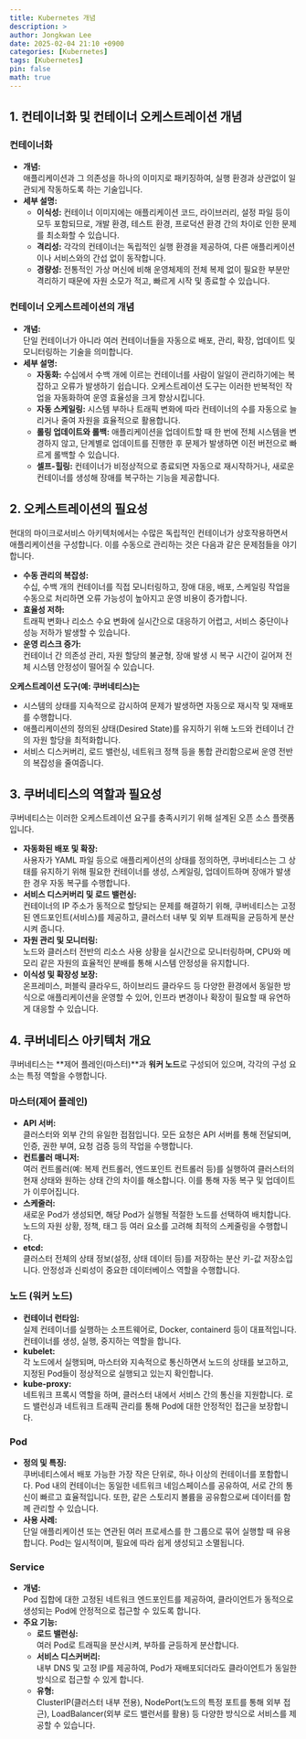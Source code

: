 ```yaml
---
title: Kubernetes 개념
description: >
author: Jongkwan Lee
date: 2025-02-04 21:10 +0900
categories: [Kubernetes]
tags: [Kubernetes]
pin: false
math: true
---
```


## 1. 컨테이너화 및 컨테이너 오케스트레이션 개념

### 컨테이너화

- **개념:**  
  애플리케이션과 그 의존성을 하나의 이미지로 패키징하여, 실행 환경과 상관없이 일관되게 작동하도록 하는 기술입니다.
- **세부 설명:**
  - **이식성:** 컨테이너 이미지에는 애플리케이션 코드, 라이브러리, 설정 파일 등이 모두 포함되므로, 개발 환경, 테스트 환경, 프로덕션 환경 간의 차이로 인한 문제를 최소화할 수 있습니다.
  - **격리성:** 각각의 컨테이너는 독립적인 실행 환경을 제공하여, 다른 애플리케이션이나 서비스와의 간섭 없이 동작합니다.
  - **경량성:** 전통적인 가상 머신에 비해 운영체제의 전체 복제 없이 필요한 부분만 격리하기 때문에 자원 소모가 적고, 빠르게 시작 및 종료할 수 있습니다.

### 컨테이너 오케스트레이션의 개념

- **개념:**  
  단일 컨테이너가 아니라 여러 컨테이너들을 자동으로 배포, 관리, 확장, 업데이트 및 모니터링하는 기술을 의미합니다.
- **세부 설명:**
  - **자동화:** 수십에서 수백 개에 이르는 컨테이너를 사람이 일일이 관리하기에는 복잡하고 오류가 발생하기 쉽습니다. 오케스트레이션 도구는 이러한 반복적인 작업을 자동화하여 운영 효율성을 크게 향상시킵니다.
  - **자동 스케일링:** 시스템 부하나 트래픽 변화에 따라 컨테이너의 수를 자동으로 늘리거나 줄여 자원을 효율적으로 활용합니다.
  - **롤링 업데이트와 롤백:** 애플리케이션을 업데이트할 때 한 번에 전체 시스템을 변경하지 않고, 단계별로 업데이트를 진행한 후 문제가 발생하면 이전 버전으로 빠르게 롤백할 수 있습니다.
  - **셀프-힐링:** 컨테이너가 비정상적으로 종료되면 자동으로 재시작하거나, 새로운 컨테이너를 생성해 장애를 복구하는 기능을 제공합니다.

## 2. 오케스트레이션의 필요성

현대의 마이크로서비스 아키텍처에서는 수많은 독립적인 컨테이너가 상호작용하면서 애플리케이션을 구성합니다. 이를 수동으로 관리하는 것은 다음과 같은 문제점들을 야기합니다.

- **수동 관리의 복잡성:**  
  수십, 수백 개의 컨테이너를 직접 모니터링하고, 장애 대응, 배포, 스케일링 작업을 수동으로 처리하면 오류 가능성이 높아지고 운영 비용이 증가합니다.
- **효율성 저하:**  
  트래픽 변화나 리소스 수요 변화에 실시간으로 대응하기 어렵고, 서비스 중단이나 성능 저하가 발생할 수 있습니다.
- **운영 리스크 증가:**  
  컨테이너 간 의존성 관리, 자원 할당의 불균형, 장애 발생 시 복구 시간이 길어져 전체 시스템 안정성이 떨어질 수 있습니다.

**오케스트레이션 도구(예: 쿠버네티스)는**

- 시스템의 상태를 지속적으로 감시하여 문제가 발생하면 자동으로 재시작 및 재배포를 수행합니다.
- 애플리케이션의 정의된 상태(Desired State)를 유지하기 위해 노드와 컨테이너 간의 자원 할당을 최적화합니다.
- 서비스 디스커버리, 로드 밸런싱, 네트워크 정책 등을 통합 관리함으로써 운영 전반의 복잡성을 줄여줍니다.

## 3. 쿠버네티스의 역할과 필요성

쿠버네티스는 이러한 오케스트레이션 요구를 충족시키기 위해 설계된 오픈 소스 플랫폼입니다.

- **자동화된 배포 및 확장:**  
  사용자가 YAML 파일 등으로 애플리케이션의 상태를 정의하면, 쿠버네티스는 그 상태를 유지하기 위해 필요한 컨테이너를 생성, 스케일링, 업데이트하며 장애가 발생한 경우 자동 복구를 수행합니다.
- **서비스 디스커버리 및 로드 밸런싱:**  
  컨테이너의 IP 주소가 동적으로 할당되는 문제를 해결하기 위해, 쿠버네티스는 고정된 엔드포인트(서비스)를 제공하고, 클러스터 내부 및 외부 트래픽을 균등하게 분산시켜 줍니다.
- **자원 관리 및 모니터링:**  
  노드와 클러스터 전반의 리소스 사용 상황을 실시간으로 모니터링하며, CPU와 메모리 같은 자원의 효율적인 분배를 통해 시스템 안정성을 유지합니다.
- **이식성 및 확장성 보장:**  
  온프레미스, 퍼블릭 클라우드, 하이브리드 클라우드 등 다양한 환경에서 동일한 방식으로 애플리케이션을 운영할 수 있어, 인프라 변경이나 확장이 필요할 때 유연하게 대응할 수 있습니다.

## 4. 쿠버네티스 아키텍처 개요

쿠버네티스는 **제어 플레인(마스터)**과 **워커 노드**로 구성되어 있으며, 각각의 구성 요소는 특정 역할을 수행합니다.

### 마스터(제어 플레인)

- **API 서버:**  
  클러스터와 외부 간의 유일한 접점입니다. 모든 요청은 API 서버를 통해 전달되며, 인증, 권한 부여, 요청 검증 등의 작업을 수행합니다.
- **컨트롤러 매니저:**  
  여러 컨트롤러(예: 복제 컨트롤러, 엔드포인트 컨트롤러 등)를 실행하여 클러스터의 현재 상태와 원하는 상태 간의 차이를 해소합니다. 이를 통해 자동 복구 및 업데이트가 이루어집니다.
- **스케줄러:**  
  새로운 Pod가 생성되면, 해당 Pod가 실행될 적절한 노드를 선택하여 배치합니다. 노드의 자원 상황, 정책, 태그 등 여러 요소를 고려해 최적의 스케줄링을 수행합니다.
- **etcd:**  
  클러스터 전체의 상태 정보(설정, 상태 데이터 등)를 저장하는 분산 키-값 저장소입니다. 안정성과 신뢰성이 중요한 데이터베이스 역할을 수행합니다.

### 노드 (워커 노드)

- **컨테이너 런타임:**  
  실제 컨테이너를 실행하는 소프트웨어로, Docker, containerd 등이 대표적입니다. 컨테이너를 생성, 실행, 중지하는 역할을 합니다.
- **kubelet:**  
  각 노드에서 실행되며, 마스터와 지속적으로 통신하면서 노드의 상태를 보고하고, 지정된 Pod들이 정상적으로 실행되고 있는지 확인합니다.
- **kube-proxy:**  
  네트워크 프록시 역할을 하며, 클러스터 내에서 서비스 간의 통신을 지원합니다. 로드 밸런싱과 네트워크 트래픽 관리를 통해 Pod에 대한 안정적인 접근을 보장합니다.

### Pod

- **정의 및 특징:**  
  쿠버네티스에서 배포 가능한 가장 작은 단위로, 하나 이상의 컨테이너를 포함합니다. Pod 내의 컨테이너는 동일한 네트워크 네임스페이스를 공유하여, 서로 간의 통신이 빠르고 효율적입니다. 또한, 같은 스토리지 볼륨을 공유함으로써 데이터를 함께 관리할 수 있습니다.
- **사용 사례:**  
  단일 애플리케이션 또는 연관된 여러 프로세스를 한 그룹으로 묶어 실행할 때 유용합니다. Pod는 일시적이며, 필요에 따라 쉽게 생성되고 소멸됩니다.

### Service

- **개념:**  
  Pod 집합에 대한 고정된 네트워크 엔드포인트를 제공하여, 클라이언트가 동적으로 생성되는 Pod에 안정적으로 접근할 수 있도록 합니다.
- **주요 기능:**
  - **로드 밸런싱:**  
    여러 Pod로 트래픽을 분산시켜, 부하를 균등하게 분산합니다.
  - **서비스 디스커버리:**  
    내부 DNS 및 고정 IP를 제공하여, Pod가 재배포되더라도 클라이언트가 동일한 방식으로 접근할 수 있게 합니다.
  - **유형:**  
    ClusterIP(클러스터 내부 전용), NodePort(노드의 특정 포트를 통해 외부 접근), LoadBalancer(외부 로드 밸런서를 활용) 등 다양한 방식으로 서비스를 제공할 수 있습니다.
